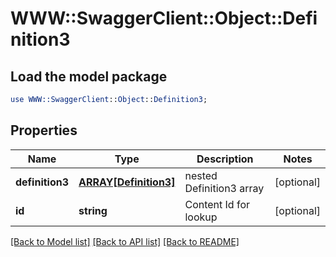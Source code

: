 # WWW::SwaggerClient::Object::Definition3

## Load the model package
```perl
use WWW::SwaggerClient::Object::Definition3;
```

## Properties
Name | Type | Description | Notes
------------ | ------------- | ------------- | -------------
**definition3** | [**ARRAY[Definition3]**](Definition3.md) | nested Definition3 array | [optional] 
**id** | **string** | Content Id for lookup | [optional] 

[[Back to Model list]](../README.md#documentation-for-models) [[Back to API list]](../README.md#documentation-for-api-endpoints) [[Back to README]](../README.md)


